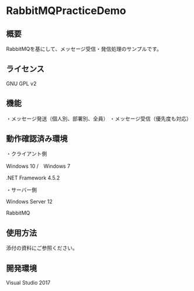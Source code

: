 # RabbitMQPracticeDemo
## 概要

RabbitMQを基にして、メッセージ受信・発信処理のサンプルです。

## ライセンス

GNU GPL v2

## 機能

・メッセージ発送（個人別、部署別、全員）
・メッセージ受信（優先度も対応）

## 動作確認済み環境

・クライアント側

Windows 10 /　Windows 7

.NET Framework 4.5.2

・サーバー側

Windows Server 12

RabbitMQ

## 使用方法
添付の資料にご参照ください。

## 開発環境

Visual Studio 2017
